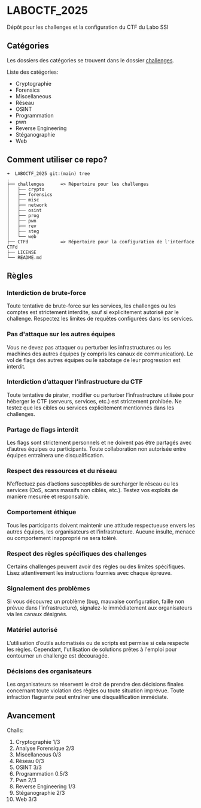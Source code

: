 # LABOCTF_2025

Dépôt pour les challenges et la configuration du CTF du Labo SSI

## Catégories

Les dossiers des catégories se trouvent dans le dossier [challenges](./challenges/).

Liste des catégories:

- Cryptographie
- Forensics
- Miscellaneous
- Réseau
- OSINT
- Programmation
- pwn
- Reverse Engineering
- Stéganographie
- Web

## Comment utiliser ce repo?

```text
➜  LABOCTF_2025 git:(main) tree
.
├── challenges      => Répertoire pour les challenges
│   ├── crypto
│   ├── forensics
│   ├── misc
│   ├── network
│   ├── osint
│   ├── prog
│   ├── pwn
│   ├── rev
│   ├── steg
│   └── web
├── CTFd            => Répertoire pour la configuration de l'interface CTFd
├── LICENSE
└── README.md
```

## Règles

### Interdiction de brute-force

Toute tentative de brute-force sur les services, les challenges ou les comptes est strictement interdite, sauf si explicitement autorisé par le challenge.
Respectez les limites de requêtes configurées dans les services.

### Pas d'attaque sur les autres équipes

Vous ne devez pas attaquer ou perturber les infrastructures ou les machines des autres équipes (y compris les canaux de communication).
Le vol de flags des autres équipes ou le sabotage de leur progression est interdit.

### Interdiction d’attaquer l’infrastructure du CTF

Toute tentative de pirater, modifier ou perturber l’infrastructure utilisée pour héberger le CTF (serveurs, services, etc.) est strictement prohibée.
Ne testez que les cibles ou services explicitement mentionnés dans les challenges.

### Partage de flags interdit

Les flags sont strictement personnels et ne doivent pas être partagés avec d’autres équipes ou participants.
    Toute collaboration non autorisée entre équipes entraînera une disqualification.

### Respect des ressources et du réseau

N’effectuez pas d’actions susceptibles de surcharger le réseau ou les services (DoS, scans massifs non ciblés, etc.).
Testez vos exploits de manière mesurée et responsable.

### Comportement éthique

Tous les participants doivent maintenir une attitude respectueuse envers les autres équipes, les organisateurs et l’infrastructure.
Aucune insulte, menace ou comportement inapproprié ne sera toléré.

### Respect des règles spécifiques des challenges

Certains challenges peuvent avoir des règles ou des limites spécifiques. Lisez attentivement les instructions fournies avec chaque épreuve.

### Signalement des problèmes

Si vous découvrez un problème (bug, mauvaise configuration, faille non prévue dans l’infrastructure), signalez-le immédiatement aux organisateurs via les canaux désignés.

### Matériel autorisé

L’utilisation d’outils automatisés ou de scripts est permise si cela respecte les règles. Cependant, l'utilisation de solutions prêtes à l'emploi pour contourner un challenge est découragée.

### Décisions des organisateurs

Les organisateurs se réservent le droit de prendre des décisions finales concernant toute violation des règles ou toute situation imprévue.
Toute infraction flagrante peut entraîner une disqualification immédiate.

## Avancement

Challs:

1. Cryptographie        1/3
2. Analyse Forensique   2/3
3. Miscellaneous        0/3
4. Réseau               0/3
5. OSINT                3/3
6. Programmation        0.5/3
7. Pwn                  2/3
8. Reverse Engineering  1/3
9. Stéganographie       2/3
10. Web                 3/3
